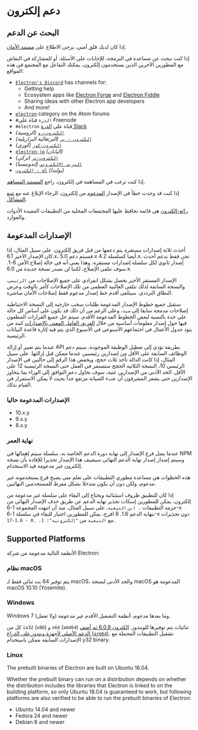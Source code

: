 # دعم إلكترون

## البحث عن الدعم

إذا كان لديك قلق أمني، يرجى الاطلاع على [مستند الأمان](https://github.com/electron/electron/tree/master/SECURITY.md).

إذا كنت تبحث عن مساعدة في البرمجة، للإجابات على الأسئلة. أو للمشاركة في النقاش مع المطورين الآخرين الذين يستخدمون إلكترون، يمكنك التفاعل مع المجتمع في هذه المواقع:
- [`Electron's Discord`](https://discord.com/invite/electron) has channels for:
  - Getting help
  - Ecosystem apps like [Electron Forge](https://github.com/electron-userland/electron-forge) and [Electron Fiddle](https://github.com/electron/fiddle)
  - Sharing ideas with other Electron app developers
  - And more!
- [`electron`](https://discuss.atom.io/c/electron) category on the Atom forums
- `#الذرة` قناة على Freenode
- `#electron` قناة على [الذرة Slack](https://discuss.atom.io/t/join-us-on-slack/16638?source_topic_id=25406)
- [`إلكترون-رو`](https://telegram.me/electron_ru) *(الروسية)*
- [`إلكترون - بر`](https://electron-br.slack.com) *(البرتغالية البرازيلية)*
- [`إلكترون-كور`](https://electron-kr.github.io/electron-kr) *(كوري)*
- [`electron-jp`](https://electron-jp.slack.com) *(اليابان)*
- [`إلكترون-تر`](https://electron-tr.herokuapp.com) *(تركي)*
- [`البريد الإلكتروني`](https://electron-id.slack.com) *(إندونيسيا)*
- [`إلكترون - pl`](https://electronpl.github.io) *(بولندا)*

إذا كنت ترغب في المساهمة في إلكترون، راجع [المستند المساهم](https://github.com/electron/electron/blob/master/CONTRIBUTING.md).

إذا كنت قد وجدت خطأ في الإصدار [المدعوم](#supported-versions) من إلكترون، الرجاء الإبلاغ عنه مع [تتبع المشاكل](../development/issues.md).

[رائع-إلكترون](https://github.com/sindresorhus/awesome-electron) هي قائمة تحافظ عليها المجتمعات المحلية من التطبيقات المفيدة الأدوات والموارد.

## الإصدارات المدعومة

أحدث ثلاثة إصدارات *مستقرة* يتم دعمها من قبل فريق إلكترون. على سبيل المثال، إذا كان الإصدار الأخير 6.1.x، فسيتم دعم 5.0.x أيضا كسلسلة 4.2.x.  نحن فقط ندعم أحدث إصدار ثانوي لكل سلسلة إصدارات مستقرة.  وهذا يعني أنه في حالة إصلاح الأمن 6-1. سوف تتلقى الإصلاح، لكننا لن نصدر نسخة جديدة من 6.0.x.

الإصدار المستقر الأخير يحصل بشكل انفرادي على جميع الإصلاحات من `الرئيسي`، والنسخة السابقة لذلك تتلقى الغالبية العظمى من تلك الإصلاحات كأمر بالوقت وعرض النطاق الترددي. سيتلقى أقدم خط إصدار مدعوم فقط إصلاحات الأمان مباشرة.

ستقبل جميع خطوط الإصدار المدعومة طلبات سحب خارجية إلى النسخة الاحتياطية إصلاحات مدمجة سابقا إلى `سيد`، وعلى الرغم من أن ذلك قد يكون على أساس كل حالة على حدة بالنسبة لبعض الخطوط المدعومة الأقدم. سيتم حل جميع القرارات المطعون فيها حول إصدار معلومات أساسية من خلال [الفريق العامل المعني بالإصدارات](https://github.com/electron/governance/tree/master/wg-releases) كبند من بنود جدول الأعمال في اجتماعهم الأسبوعي في الأسبوع الذي يتم فيه إثارة قاعدة البيانات الرئيسية.

عندما يتم تغيير أو إزالة API بطريقة تؤدي إلى تعطيل الوظيفة الموجودة، سيتم دعم الوظائف السابقة على الأقل من إصدارين رئيسيين عندما ممكن قبل إزالتها. على سبيل المثال، إذا كانت الدالة تأخذ ثلاث حجج، ويخفض هذا الرقم إلى حالتين في الإصدار الرئيسي 10، النسخة الثلاثية الحجج ستستمر في العمل حتى النسخة الرئيسية 12 على الأقل. الحد الأدنى من الإصدارين عتبة، سوف نحاول دعم التوافق إلى الوراء بما يتجاوز الإصدارين حتى يشعر المشرفون أن عبء الصيانة مرتفع جداً بحيث لا يمكن الاستمرار في القيام بذلك.

### الإصدارات المدعومة حاليا
- 10.x.y
- 9.x.y
- 8.x.y

### نهاية العمر

عندما يصل فرع الإصدار إلى نهاية دورة الدعم الخاصة به، سلسلة سيتم إهمالها في NPM وسيتم إصدار إصدار نهاية الدعم النهائي سيضيف هذا الإصدار تحذيرا للإفادة بأن نسخة إلكترون غير مدعومة قيد الاستخدام.

هذه الخطوات هي مساعدة مطوري التطبيقات على تعلم متى يصبح فرع يستخدمونه غير مدعوم، ولكن دون أن يكون متدخلا بشكل مفرط للمستخدمين النهائيين.

إذا كان للتطبيق ظروف استثنائية ويحتاج إلى البقاء على سلسلة غير مدعومة من إلكترون، يمكن للمطورين إسكات تحذير نهاية الدعم عن طريق حذف الإصدار النهائي من حزمة التطبيقات `. ابن` `التبعية`. على سبيل المثال، منذ أن انتهت المجموعة 1-6-x بنهاية الدعم 1.6. 8 افرج، يمكن للمطورين اختيار للبقاء في سلسلة 1-6-x دون تحذيرات مع `التبعية` من `"إلكترونية": 1. .0 - 1.6-17`.

## Supported Platforms

الأنظمة التالية مدعومة من شركة Electron:

### نظام macOS

يتم توفير 64 بت ثنائي فقط لـ macOS، والحد الأدنى لنسخة macOS المدعومة هو macOS 10.10 (Yosemite).

### Windows

Windows 7 وما بعدها مدعوم، أنظمة التشغيل الأقدم غير مدعومة (ولا تعمل).

كل من `ia32` (`x86`) و `x64` (`amd64`) ثنائيات يتم توفيرها للويندوز. [إلكترون 6.0.8 ثم أضف الدعم الأصلي لأجهزة ويندوز على الذراع (`arm64`)](windows-arm.md). تشغيل التطبيقات المحملة مع الإصدارات السابقة ممكن باستخدام y32 binary.

### Linux

The prebuilt binaries of Electron are built on Ubuntu 18.04.

Whether the prebuilt binary can run on a distribution depends on whether the distribution includes the libraries that Electron is linked to on the building platform, so only Ubuntu 18.04 is guaranteed to work, but following platforms are also verified to be able to run the prebuilt binaries of Electron:

* Ubuntu 14.04 and newer
* Fedora 24 and newer
* Debian 8 and newer
